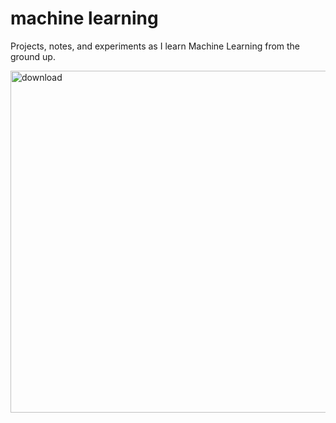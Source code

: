 # machine learning
Projects, notes, and experiments as I learn Machine Learning from the ground up.

<img width="841" height="547" alt="download" src="https://github.com/user-attachments/assets/2caa2c43-0f55-41d5-a319-5f8874f51abc" />
